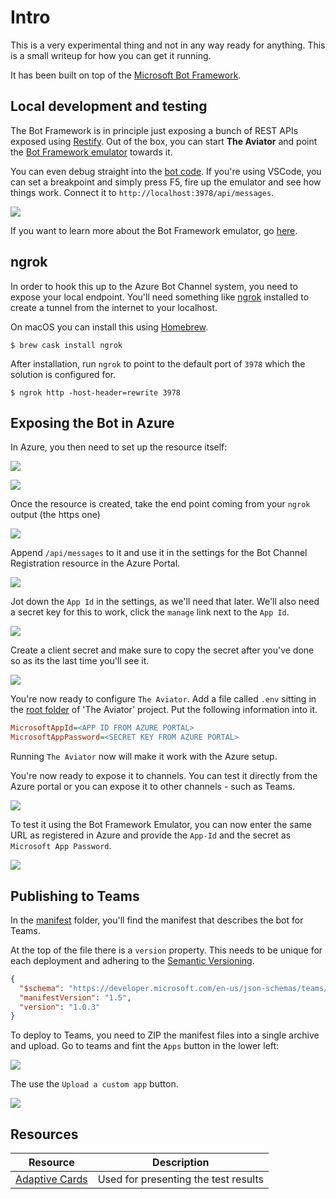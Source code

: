 # Intro

This is a very experimental thing and not in any way ready for anything.
This is a small writeup for how you can get it running.

It has been built on top of the [Microsoft Bot Framework](https://dev.botframework.com).

## Local development and testing

The Bot Framework is in principle just exposing a bunch of REST APIs exposed using [Restify](http://restify.com).
Out of the box, you can start **The Aviator** and point the [Bot Framework emulator](https://github.com/Microsoft/BotFramework-Emulator/blob/master/README.md) towards it.

You can even debug straight into the [bot code](./teamsConversationBot.ts).
If you're using VSCode, you can set a breakpoint and simply press F5, fire up the emulator and see
how things work. Connect it to `http://localhost:3978/api/messages`.

![](./images/0_bot_emulator.gif)

If you want to learn more about the Bot Framework emulator, go [here](https://docs.microsoft.com/en-us/azure/bot-service/bot-service-debug-emulator?view=azure-bot-service-4.0&tabs=csharp).

## ngrok

In order to hook this up to the Azure Bot Channel system, you need to expose your local endpoint.
You'll need something like [ngrok](https://ngrok.com) installed to create a tunnel from the internet to your
localhost.

On macOS you can install this using [Homebrew](https://brew.sh).

```shell
$ brew cask install ngrok
```

After installation, run `ngrok` to point to the default port of `3978` which the solution is configured for.
 
```shell
$ ngrok http -host-header=rewrite 3978
```

## Exposing the Bot in Azure

In Azure, you then need to set up the resource itself:

![](./images/1_create_resource.png)

![](./images/2_bot_channel_registration.png)


Once the resource is created, take the end point coming from your `ngrok` output (the https one)

![](./images/3_ngrok.png)

Append `/api/messages` to it and use it in the settings for the Bot Channel Registration
resource in the Azure Portal.

![](./images/4_endpoint_app_id.png)

Jot down the `App Id` in the settings, as we'll need that later.
We'll also need a secret key for this to work, click the `manage` link
next to the `App Id`.

![](./images/5_manage_app_id.png)

Create a client secret and make sure to copy the secret after you've done so
as its the last time you'll see it.

![](./images/6_client_secrets.png)

You're now ready to configure `The Aviator`.
Add a file called `.env` sitting in the [root folder](../../) of 'The Aviator' project.
Put the following information into it.

```ini
MicrosoftAppId=<APP ID FROM AZURE PORTAL>
MicrosoftAppPassword=<SECRET KEY FROM AZURE PORTAL>
```

Running `The Aviator` now will make it work with the Azure setup.

You're now ready to expose it to channels. You can test it directly from the Azure
portal or you can expose it to other channels - such as Teams.

![](./images/7_channels.png)

To test it using the Bot Framework Emulator, you can now enter the same URL as registered
in Azure and provide the `App-Id` and the secret as `Microsoft App Password`.

![](./images/8_internet_bot_connect.png)

## Publishing to Teams

In the [manifest](./manifest) folder, you'll find the manifest that describes the bot
for Teams.

At the top of the file there is a `version` property. This needs to be unique for each
deployment and adhering to the [Semantic Versioning](https://semver.org).

```json
{
  "$schema": "https://developer.microsoft.com/en-us/json-schemas/teams/v1.5/MicrosoftTeams.schema.json",
  "manifestVersion": "1.5",
  "version": "1.0.3"
}
```

To deploy to Teams, you need to ZIP the manifest files into a single archive and upload.
Go to teams and fint the `Apps` button in the lower left:

![](./images/9_teams_apps.png)

The use the `Upload a custom app` button.

![](./images/10_teams_upload.png)

## Resources

| Resource | Description |
| -------- | ----------- |
| [Adaptive Cards](https://adaptivecards.io) | Used for presenting the test results |